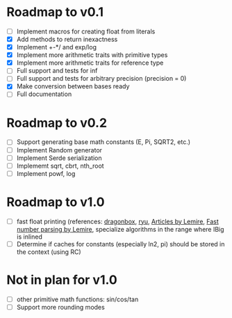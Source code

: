 # Roadmap to v0.1
- [ ] Implement macros for creating float from literals
- [x] Add methods to return inexactness
- [x] Implement +-*/ and exp/log
- [x] Implement more arithmetic traits with primitive types
- [x] Implement more arithmetic traits for reference type
- [ ] Full support and tests for inf
- [ ] Full support and tests for arbitrary precision (precision = 0)
- [x] Make conversion between bases ready
- [ ] Full documentation

# Roadmap to v0.2
- [ ] Support generating base math constants (E, Pi, SQRT2, etc.)
- [ ] Implement Random generator
- [ ] Implement Serde serialization
- [ ] Implememt sqrt, cbrt, nth_root
- [ ] Implement powf, log

# Roadmap to v1.0
- [ ] fast float printing (references: [dragonbox](https://github.com/jk-jeon/dragonbox), [ryu](https://lib.rs/crates/ryu-js), [Articles by Lemire](https://arxiv.org/search/cs?searchtype=author&query=Lemire%2C+D), [Fast number parsing by Lemire](https://arxiv.org/pdf/2101.11408.pdf), specialize algorithms in the range where IBig is inlined
- [ ] Determine if caches for constants (especially ln2, pi) should be stored in the context (using RC)

# Not in plan for v1.0
- [ ] other primitive math functions: sin/cos/tan
- [ ] Support more rounding modes
